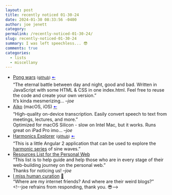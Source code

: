 ```yaml
---
layout: post
title: recently noticed 01-30-24
date: 2024-01-30 08:33:56 -0400
author: joe jenett
category: 
permalink: /recently-noticed-01-30-24/
slug: recently-noticed-01-30-24
summary: I was left speechless... 😎
comments: true
categories:
  - lists
  - miscellany
---
```

<ul class="links">
	<li><a title="Pong wars | Koen van Gilst" href="https://pong-wars.koenvangilst.nl/">Pong wars</a> <small>(<a href="https://github.com/vnglst/pong-wars">github</a>)</small>  <a title="source" href="https://news.ycombinator.com/user?id=vnglst"><span style="color:blue;">🠤</span></a><br>“The eternal battle between day and night, good and bad. Written in JavaScript with some HTML &amp; CSS in one index.html. Feel free to reuse the code and create your own version.”<br>It’s kinda mesmerizing... –<em>joe</em></li>
	<li><a title="Aiko — Sindre Sorhus" href="https://sindresorhus.com/aiko">Aiko</a> (macOS, iOS)  <a title="source" href="https://johnjohnston.info/blog/subtitling-with-aiko/"><span style="color:blue;">🠤</span></a><br>“High-quality on-device transcription. Easily convert speech to text from meetings, lectures, and more.”<br>Optimized for macOS Silicon - slow on Intel Mac, but it works. Runs great on iPad Pro imo... –<em>joe</em></li>
	<li><a title="Harmonics Explorer" href="https://teropa.info/harmonics-explorer/">Harmonics Explorer</a> <small>(<a href="https://github.com/teropa/harmonics-explorer?tab=readme-ov-file">github</a>)</small>  <a title="source" href="https://news.ycombinator.com/user?id=udit99"><span style="color:blue;">🠤</span></a><br>“This is a little Angular 2 application that can be used to explore the <a href="https://en.wikipedia.org/wiki/Harmonic_series_(music)" rel="nofollow">harmonic series</a> of sine waves.” </li>
	<li><a title="Resources List for the Personal Web" href="https://discuss.32bit.cafe/wiki/resources">Resources List for the Personal Web</a> <br>“This list is to help guide and help those who are in every stage of their web-building journey on the personal web.”<br>Thanks for noticing us! –<em>joe</em></li>
	<li><a title="Cassidy Williams" href="https://blog.cassidoo.co/post/human-curation/">I miss human curation</a> <a href="https://pinboard.in/u:shiflett">📌</a><br>“Where are my internet friends? And where are their weird blogs?”<br>&lt;!--joe refrains from responding, thank you. 😎--&gt;</li>
</ul>
<a href="https://brid.gy/publish/mastodon"></a>